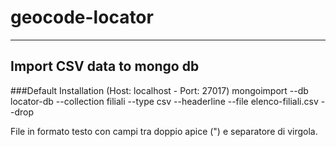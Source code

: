 # geocode-locator

---

## Import CSV data to mongo db

###Default Installation (Host: localhost - Port: 27017)
mongoimport --db locator-db --collection filiali --type csv --headerline --file elenco-filiali.csv --drop

File in formato testo con campi tra doppio apice (") e separatore di virgola.
